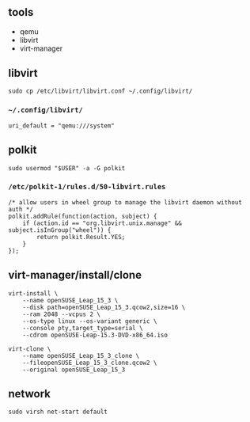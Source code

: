 #

## tools

- qemu
- libvirt
- virt-manager

## libvirt

`sudo cp /etc/libvirt/libvirt.conf ~/.config/libvirt/`

### `~/.config/libvirt/`

```
uri_default = "qemu:///system"
```

## polkit

`sudo usermod "$USER" -a -G polkit`

### `/etc/polkit-1/rules.d/50-libvirt.rules`

```
/* allow users in wheel group to manage the libvirt daemon without auth */
polkit.addRule(function(action, subject) {
    if (action.id == "org.libvirt.unix.manage" && subject.isInGroup("wheel")) {
        return polkit.Result.YES;
    }
});
```

## virt-manager/install/clone

```
virt-install \
    --name openSUSE_Leap_15_3 \
    --disk path=openSUSE_Leap_15_3.qcow2,size=16 \
    --ram 2048 --vcpus 2 \
    --os-type linux --os-variant generic \
    --console pty,target_type=serial \
    --cdrom openSUSE-Leap-15.3-DVD-x86_64.iso
```

```
virt-clone \
    --name openSUSE_Leap_15_3_clone \
    --fileopenSUSE_Leap_15_3_clone.qcow2 \
    --original openSUSE_Leap_15_3
```

## network

```
sudo virsh net-start default
```
